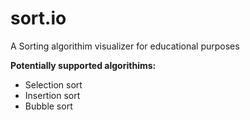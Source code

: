 # sort.io

A Sorting algorithim visualizer for educational purposes

**Potentially supported algorithims:**
- Selection sort 
- Insertion sort 
- Bubble sort
